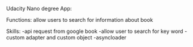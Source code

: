 Udacity Nano degree App:

Functions: allow users to search for information about book

Skills:
 -api request from google book
 -allow user to search for key word
 -custom adapter and custom object
 -asyncloader
